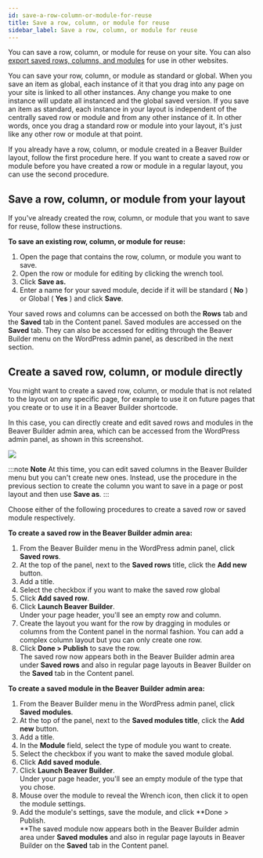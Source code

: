 ```yaml
---
id: save-a-row-column-or-module-for-reuse
title: Save a row, column, or module for reuse
sidebar_label: Save a row, column, or module for reuse
---
```


You can save a row, column, or module for reuse on your site. You can also
[export saved rows, columns, and modules](/beaver-builder/layouts/templates/export-import-content.md) for use in other websites.

You can save your row, column, or module as standard or global. When you save
an item as global, each instance of it that you drag into any page on your
site is linked to all other instances. Any change you make to one instance
will update all instanced and the global saved version. If you save an item as
standard, each instance in your layout is independent of the centrally saved
row or module and from any other instance of it. In other words, once you drag
a standard row or module into your layout, it's just like any other row or
module at that point.

If you already have a row, column, or module created in a Beaver Builder
layout, follow the first procedure here. If you want to create a saved row or
module before you have created a row or module in a regular layout, you can
use the second procedure.

##  Save a row, column, or module from your layout

If you've already created the row, column, or module that you want to save for
reuse, follow these instructions.

**To save an existing row, column, or module for reuse:**

  1. Open the page that contains the row, column, or module you want to save.
  2. Open the row or module for editing by clicking the wrench tool.
  3. Click **Save as.**
  4. Enter a name for your saved module, decide if it will be standard ( **No** ) or Global ( **Yes** ) and click **Save**.

Your saved rows and columns can be accessed on both the **Rows** tab and the
**Saved** tab in the Content panel. Saved modules are accessed on the
**Saved** tab. They can also be accessed for editing through the Beaver
Builder menu on the WordPress admin panel, as described in the next section.

## Create a saved row, column, or module directly

You might want to create a saved row, column, or module that is not related to
the layout on any specific page, for example to use it on future pages that
you create or to use it in a Beaver Builder shortcode.

In this case, you can directly create and edit saved rows and modules in the
Beaver Builder admin area, which can be accessed from the WordPress admin
panel, as shown in this screenshot.

![](/img/row-columns-save-row-reuse-1.png)

:::note **Note**
At this time, you can edit saved columns in the Beaver Builder menu
but you can't create new ones. Instead, use the procedure in the previous
section to create the column you want to save in a page or post layout and
then use **Save as**.
:::

Choose either of the following procedures to create a saved row or saved
module respectively.

**To create a saved row in the Beaver Builder admin area:**

  1. From the Beaver Builder menu in the WordPress admin panel, click **Saved rows**.
  2. At the top of the panel, next to the **Saved rows** title, click the **Add new** button.
  3. Add a title.
  4. Select the checkbox if you want to make the saved row global
  5. Click **Add saved row**.
  6. Click **Launch Beaver Builder**.  
Under your page header, you'll see an empty row and column.
  7. Create the layout you want for the row by dragging in modules or columns from the Content panel in the normal fashion. 
You can add a complex column layout but you can only create one row.
  8. Click **Done > Publish** to save the row.  
The saved row now appears both in the Beaver Builder admin area under **Saved
rows** and also in regular page layouts in Beaver Builder on the **Saved** tab
in the Content panel.

**To create a saved module in the Beaver Builder admin area:**

  1. From the Beaver Builder menu in the WordPress admin panel, click **Saved modules**.
  2. At the top of the panel, next to the **Saved modules title**, click the **Add new** button.
  3. Add a title.
  4. In the **Module** field, select the type of module you want to create.
  5. Select the checkbox if you want to make the saved module global.
  6. Click **Add saved module**.
  7. Click **Launch Beaver Builder**.  
Under your page header, you'll see an empty module of the type that you chose.
  8. Mouse over the module to reveal the Wrench icon, then click it to open the module settings.
  9. Add the module's settings, save the module, and click **Done > Publish.  
**The saved module now appears both in the Beaver Builder admin area under
**Saved modules** and also in regular page layouts in Beaver Builder on the
**Saved** tab in the Content panel.
